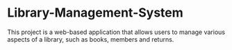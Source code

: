 # Library-Management-System
This project is a web-based application that allows users to manage various aspects of a library, such as books, members and returns.
